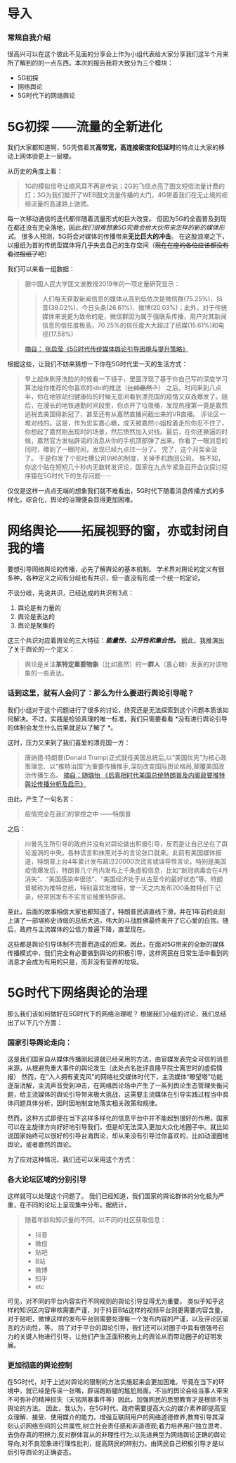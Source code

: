 # 导入
### 常规自我介绍
很高兴可以在这个彼此不见面的分享会上作为小组代表给大家分享我们这半个月来所了解到的的一点东西。本次的报告我将大致分为三个模块：
- 5G初探
- 网络舆论
- 5G时代下的网络舆论
# 5G初探 ——流量的全新进化
我们大家都知道啊，5G凭借着其**高带宽，高连接密度和低延时**的特点让大家的移动上网体验更上一层楼。

从历史的角度上看：

>1G的模拟信号让顺风耳不再是传说；2G的飞信点亮了图文短信流量计费的灯；3G为我们敲开了WEB图文流量传播的大门，4G带着我们在无止境的视频流量的高速路上驰骋。

每一次移动通信的迭代都伴随着流量形式的巨大改变。
但因为5G的全面普及到现在都还没有完全落地，因此*我们很难想象5G究竟会给大伙带来怎样的新的媒体形式*。
很多人预测，5G将会对媒体的传播带来**无比巨大的冲击**。
在这股浪潮之下，以报纸为首的传统型媒体将几乎失去自己的生存空间（~~现在在座的各位应该都没有看过报纸了吧~~）

我们可以来看一组数据：

>据中国人民大学匡文波教授2019年的一项定量研究显示：
> >人们每天获取新闻信息的媒体从高到低依次是微信群(75.25%)、抖音(39.02%)、今日头条(26.61%)、微博(20.03%)；此外，对于传统媒体来说更为致命的是，微信群因为属于强联系传播，用户对其新闻信息的信任度极高，70.25%的信任度大大超过了纸媒(15.61%)和电视(17.58%)
>
>[摘自： 张启莹《5G时代传统媒体舆论引导困境与提升策略》](https://kns.cnki.net/KXReader/Detail?invoice=C8ojF44yK7wO8aC51%2BkaRRbDV8oXcDSIicq5NoWPqI5FVatCLf%2F3jItxNq8%2B%2B1lj%2F9TlKoPY1WdGhyNYHzeMLiN0D%2FSokz0uD%2B5uuazHoj9JDP7okqR7Sv%2FrxueSQs%2FJgqnwD3uIby1WzzyncwVrdLgD10IuDbqs87GwLsM0M44%3D&DBCODE=CJFD&FileName=XWDK202114057&TABLEName=cjfdlast2021&nonce=413815AFBE1F41DF956B2AE24B27996D&uid=&TIMESTAMP=1640417842429)

根据这些，让我们不妨来猜想一下你在5G时代里一天的生活方式：
>早上起床刷牙洗脸的时候看一下镜子，里面浮现了基于你自己写的深度学习算法给你推荐的你喜欢的idol的推送（~~比如嘉然？~~）
>之后，时间来到八点半，你在地铁站扫健康码的时候无意间看到漂亮国的疫情又双叒爆发了。随后，在漫长的地铁通勤时间段里，你点开了垃圾桶，发现热搜第一竟是嘉然逃税去美国得新冠了，甚至还有从嘉然直播间截出来的VR直播。
>评论区一堆对线的。这是，作为忠实嘉心糖，成天被嘉然小姐栓着走的你忍不住了，你想起了嘉然刚出现时的场景，然后愤然加入对线。最后，在你还撕逼的时候，嘉然官方发帖辟谣的消息从你的手机顶部弹了出来。你看了一眼消息的同时，瞟到了一眼时间，发现已经九点过一分了。
>完了，这个月奖金没了。
>于是你发了个贴吐槽公司996的制度，关掉手机跑回公司。
>殊不知，你这个贴在短短几十秒内无数转发评论，国家在九点半紧急召开会议探讨程序猿在5G时代下的生存问题······


仅仅是这样一点点无端的想象我们就不难看出，5G时代下随着消息传播方式的多样化，综合化，舆论的治理便会显得更加困难。

# 网络舆论——拓展视野的窗，亦或封闭自我的墙
要想引导网络舆论的传播，必先了解舆论的基本机制。
学术界对舆论的定义有很多种，各种定义之间有分岐也有共识，但一直没有形成一个统一的定论。
 
不谈分岐，先说共识，已经达成的共识有3点：
1. 舆论是有力量的
2. 舆论是表达的
3. 舆论是聚集的

这三个共识对应着舆论的三大特征：***能量性、公开性和集合性。***
据此，我推演出了关于舆论的一个定义：
>舆论是关注**某特定重要物象**（比如嘉然）的**一群人**（嘉心糖）发表的对该物象的一些表达。

### 话到这里，就有人会问了：那么为什么要进行舆论引导呢？
我们小组对于这个问题进行了很多的讨论，终究还是无法探索到这个问题本质该如何解决。不过，实践是检验真理的唯一标准，我们只需要看看 *没有进行舆论引导的体制会发生什么后果就足以了解了 *。

这时，压力又来到了我们喜爱的漂亮国一方：

>唐纳德·特朗普(Donald Trump)正式就任美国总统后,以“美国优先”为核心政策理念、以“推特治国”为重要传播推手,深刻改变国际舆论格局,颠覆美国政治传播生态。
>[摘自：随璐怡 《后真相时代美国总统特朗普及内阁政要推特舆论传播分析及启示》](https://x.cnki.net/read/article/xmlonline?filename=QQCM202002006&tablename=CJFDTOTAL&dbcode=CJFD&topic=&fileSourceType=1&taskId=&from=&groupid=&appId=CRSP_BASIC_PSMC&act=&ts=1640426931&customReading=)

由此，产生了一句名言：

>疫情完全在我们的掌控之中 
>——特朗普

之后：

>川普先生所引导的政府并没有对舆论做出积极引导，反而是让自己坐在了舆论漩涡的中央。各种谎言和抹黑对手的言论张口就来。此前有美国媒体报道，特朗普上台4年累计发布超过20000次谎言或误导性言论，特别是美国疫情爆发后，特朗普几个月内发布上千条虚假信息，比如“新冠病毒会在4月消失”、“美国感染率很低”、“美国经济处于从古至今的最好状态”等。特朗普被称为推特总统，特别喜欢发推特，曾一天之内发布200条推特创下记录，经常因发布不实言论被推特辟谣。

至此，后面的故事相信大家也都知道了，特朗普民调直线下滑，并在1年前的此刻上演了一部堪称史诗级的总统大选，伟大的斗战胜佛最终离开了它心爱的白宫。随后，政府与主流媒体的公信力普遍下降，直至现在。

这些都是舆论引导体制不完善而造成的后果。因此，在面对5G带来的全新的媒体传播模式中，我们完全有必要做到舆论的积极引导，这样网民在日常生活中看到的消息才会成为有用的只是，而非没有营养的垃圾。

# 5G时代下网络舆论的治理
那么我们该如何做好在5G时代下的网络治理呢？
根据我们小组的讨论，我们总结出了以下几个方面：
### 国家引导舆论走向：
这是我们国家自从媒体传播刚起源就已经采用的方法，由官媒发表完全可信的消息来源，从根避免重大事件的舆论发生（此处点名批评袁隆平院士离世时的虚假情报）
然而，在“人人拥有麦克风”的网络社交媒体时代下，主流媒体“瞭望塔”功能逐渐消解，主流声音受到冲击，在网络舆论场中产生了一系列舆论生态管理失衡问题，给主流媒体的舆论引导带来极大挑战，这需要主流媒体在引导实践过程当中具体问题具体分析，因时因地制宜地落实相关政策和规律。

然而，这种方式即便在当下这样多样化的信息平台中并不能起到很好的作用。国家可以在主旋律方向好好地引导我们，但是却无法深入更加大众化地圈子中。就比如说国家始终可以很好的引导台海舆论，却从来没有引导过你喜欢的，比如动漫圈地舆论，或者嘉然的舆论。

为了应对这种情况，我们还可以采用这个方式：

### 各大论坛区域的分别引导
这样就可以处理这个问题了。
我们已经知道，我们国家的舆论群体的分化极为严重，在不同的论坛上呈现集中分布。据统计，
>随着年龄和知识量的不同，以不同的社区获取信息：
>- 抖音
>- 微信
>- 贴吧
>- B站
>- 微博
>- 知乎
>- etc

可见，对不同的平台内容实行不同规则的舆论引导显得尤为重要。
类似于知乎这样的知识区内容审核需要严谨，对于抖音B站这样的视频平台则更需要内容含量，对于贴吧，微博这样的发布平台则需要处理每一个发布内容的严谨，以及评论区留言的方向性，等。
除了对于平台的舆论引导，我们还可以对圈子中具有很强号召力的关键人物进行引导，让他们产生正面积极向上的舆论从而带动圈子的证明发展。

### 更加彻底的舆论控制

在5G时代，对于上述对舆论的限制的方法实施起来会更加困难。毕竟在当下的环境中，就已经是传谣一张嘴，辟谣跑断腿的尴尬局面。不当的舆论会给当事人带来不可弥补的精神损失（天铭网暴事件等）因此，加强网民的思想教育才是根除不当舆论的方法。
因此，我认为，在5G时代，政府需要提高大众的媒介素养即提高受众理解、接受、使用媒介的能力。增强互联网用户的网络道德修养,教育引导其深刻认识网络空间的公共属性,树立社会责任感和非道德观;着力培养用户独立思考、去伪存真的明辨力,反对群体盲从的非理性行为;以先进典型为网络舆论正确的舆论导向,对不良现象进行理性批判，提高网民的辨别力。由网民自己积极引导才是以后引导舆论的正确姿态。